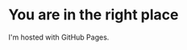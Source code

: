 <!DOCTYPE html>
<html>
<body>
<h1><strong>You are in the right place</strong></h1>
<p>I'm hosted with GitHub Pages.</p>
</body>
</html>
